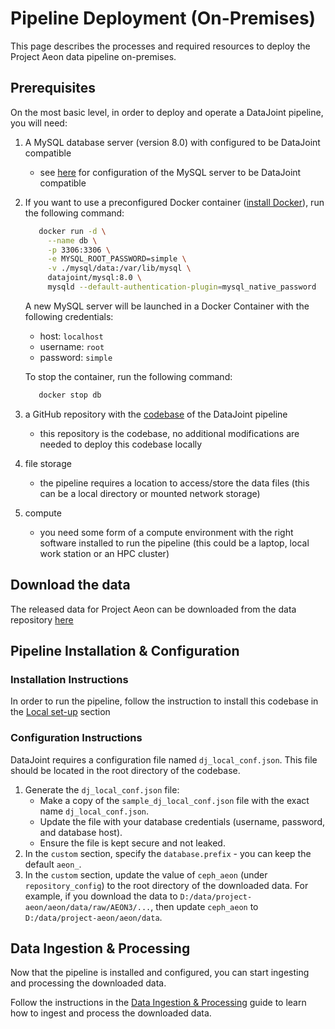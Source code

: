 # Pipeline Deployment (On-Premises)

This page describes the processes and required resources to deploy the Project Aeon data pipeline on-premises.

## Prerequisites

On the most basic level, in order to deploy and operate a DataJoint pipeline, you will need:

1. A MySQL database server (version 8.0) with configured to be DataJoint compatible
   - see [here](https://github.com/datajoint/mysql-docker/blob/master/config/my.cnf) for configuration of the MySQL server to be DataJoint compatible
2. If you want to use a preconfigured Docker container ([install Docker](https://docs.docker.com/engine/install/)), run the following command:
      ```bash
         docker run -d \
           --name db \
           -p 3306:3306 \
           -e MYSQL_ROOT_PASSWORD=simple \
           -v ./mysql/data:/var/lib/mysql \
           datajoint/mysql:8.0 \
           mysqld --default-authentication-plugin=mysql_native_password
      ```
   
    A new MySQL server will be launched in a Docker Container with the following credentials: 
    - host: `localhost`
    - username: `root`
    - password: `simple`
    
   To stop the container, run the following command:
   
    ```bash
       docker stop db
    ```
   
3. a GitHub repository with the [codebase](https://github.com/SainsburyWellcomeCentre/aeon_mecha) of the DataJoint pipeline
   - this repository is the codebase, no additional modifications are needed to deploy this codebase locally
4. file storage
   - the pipeline requires a location to access/store the data files (this can be a local directory or mounted network storage)
5. compute
   - you need some form of a compute environment with the right software installed to run the pipeline (this could be a laptop, local work station or an HPC cluster)

## Download the data

The released data for Project Aeon can be downloaded from the data repository [here](https://zenodo.org/records/13881885)


## Pipeline Installation & Configuration

### Installation Instructions

In order to run the pipeline, follow the instruction to install this codebase in the [Local set-up](../../../README.md#local-set-up) section

### Configuration Instructions

DataJoint requires a configuration file named `dj_local_conf.json`. This file should be located in the root directory of the codebase.

1. Generate the `dj_local_conf.json` file:
   - Make a copy of the `sample_dj_local_conf.json` file with the exact name `dj_local_conf.json`.
   - Update the file with your database credentials (username, password, and database host).
   - Ensure the file is kept secure and not leaked.
2. In the `custom` section, specify the `database.prefix` - you can keep the default `aeon_`.
3. In the `custom` section, update the value of `ceph_aeon` (under `repository_config`) to the root directory of the downloaded data.
For example, if you download the data to `D:/data/project-aeon/aeon/data/raw/AEON3/...`, then update `ceph_aeon` to `D:/data/project-aeon/aeon/data`.


## Data Ingestion & Processing

Now that the pipeline is installed and configured, you can start ingesting and processing the downloaded data.

Follow the instructions in the [Data Ingestion & Processing](./notebooks/Data_Ingestion_and_Processing.ipynb) guide to learn how to ingest and process the downloaded data.
